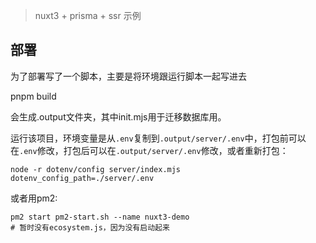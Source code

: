 > nuxt3 + prisma + ssr 示例

## 部署

为了部署写了一个脚本，主要是将环境跟运行脚本一起写进去

pnpm build

会生成.output文件夹，其中init.mjs用于迁移数据库用。

运行该项目，环境变量是从`.env`复制到`.output/server/.env`中，打包前可以在`.env`修改，打包后可以在`.output/server/.env`修改，或者重新打包：

```
node -r dotenv/config server/index.mjs dotenv_config_path=./server/.env
```

或者用pm2:
```
pm2 start pm2-start.sh --name nuxt3-demo
# 暂时没有ecosystem.js，因为没有启动起来
```